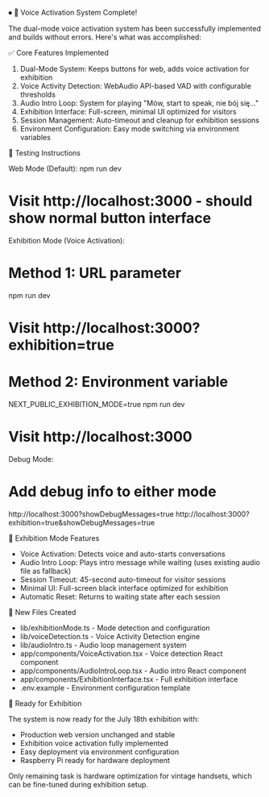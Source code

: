 ⏺ 🎉 Voice Activation System Complete!

  The dual-mode voice activation system has been successfully implemented and builds without errors. Here's what was accomplished:

  ✅ Core Features Implemented

  1. Dual-Mode System: Keeps buttons for web, adds voice activation for exhibition
  2. Voice Activity Detection: WebAudio API-based VAD with configurable thresholds
  3. Audio Intro Loop: System for playing "Mów, start to speak, nie bój się..."
  4. Exhibition Interface: Full-screen, minimal UI optimized for visitors
  5. Session Management: Auto-timeout and cleanup for exhibition sessions
  6. Environment Configuration: Easy mode switching via environment variables

  🧪 Testing Instructions

  Web Mode (Default):
  npm run dev
  # Visit http://localhost:3000 - should show normal button interface

  Exhibition Mode (Voice Activation):
  # Method 1: URL parameter
  npm run dev
  # Visit http://localhost:3000?exhibition=true

  # Method 2: Environment variable  
  NEXT_PUBLIC_EXHIBITION_MODE=true npm run dev
  # Visit http://localhost:3000

  Debug Mode:
  # Add debug info to either mode
  http://localhost:3000?showDebugMessages=true
  http://localhost:3000?exhibition=true&showDebugMessages=true

  🎯 Exhibition Mode Features

  - Voice Activation: Detects voice and auto-starts conversations
  - Audio Intro Loop: Plays intro message while waiting (uses existing audio file as fallback)
  - Session Timeout: 45-second auto-timeout for visitor sessions
  - Minimal UI: Full-screen black interface optimized for exhibition
  - Automatic Reset: Returns to waiting state after each session

  📁 New Files Created

  - lib/exhibitionMode.ts - Mode detection and configuration
  - lib/voiceDetection.ts - Voice Activity Detection engine
  - lib/audioIntro.ts - Audio loop management system
  - app/components/VoiceActivation.tsx - Voice detection React component
  - app/components/AudioIntroLoop.tsx - Audio intro React component
  - app/components/ExhibitionInterface.tsx - Full exhibition interface
  - .env.example - Environment configuration template

  🚀 Ready for Exhibition

  The system is now ready for the July 18th exhibition with:
  - Production web version unchanged and stable
  - Exhibition voice activation fully implemented
  - Easy deployment via environment configuration
  - Raspberry Pi ready for hardware deployment

  Only remaining task is hardware optimization for vintage handsets, which can be fine-tuned during exhibition setup.
